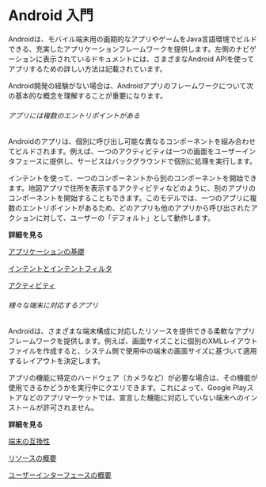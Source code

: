 # Android 入門

Androidは、モバイル端末用の画期的なアプリやゲームをJava言語環境でビルドできる、充実したアプリケーションフレームワークを提供します。左側のナビゲーションに表示されているドキュメントには、さまざまなAndroid APIを使ってアプリするための詳しい方法は記載されています。

Android開発の経験がない場合は、Androidアプリのフレームワークについて次の基本的な概念を理解することが重要になります。

###### アプリには複数のエントリポイントがある

Androidのアプリは、個別に呼び出し可能な異なるコンポーネントを組み合わせてビルドされます。例えば、一つのアクティビティは一つの画面をユーザーインタフェースに提供し、サービスはバックグラウンドで個別に処理を実行します。

インテントを使って、一つのコンポーネントから別のコンポーネントを開始できます。地図アプリで住所を表示するアクティビティなどのように、別のアプリのコンポーネントを開始することもできます。このモデルでは、一つのアプリに複数のエントリポイントがあるため、どのアプリも他のアプリから呼び出されたアクションに対して、ユーザーの「デフォルト」として動作します。

**詳細を見る**

[アプリケーションの基礎](chapter1/session1.md)

[インテントとインテントフィルタ](chapter1/session2.md)

[アクティビティ](chapter1/session3.md)

###### 様々な端末に対応するアプリ

Androidは、さまざまな端末構成に対応したリソースを提供できる柔軟なアプリフレームワークを提供します。例えば、画面サイズことに個別のXMLレイアウトファイルを作成すると、システム側で使用中の端末の画面サイズに基づいて適用するレイアウトを決定します。

アプリの機能に特定のハードウェア（カメラなど）が必要な場合は、その機能が使用できるかどうかを実行中にクエリできます。これによって、Google Playストアなどのアプリマーケットでは、宣言した機能に対応していない端末へのインストールが許可されません。

**詳細を見る**

[端末の互換性](chapter2/session1.md)

[リソースの概要](chapter2/session2.md)

[ユーザーインターフェースの概要](chapter2/session.md)
